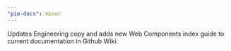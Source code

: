 ```yaml
---
"pie-docs": minor
---
```


Updates Engineering copy and adds new Web Components index guide to current documentation in Github Wiki.
